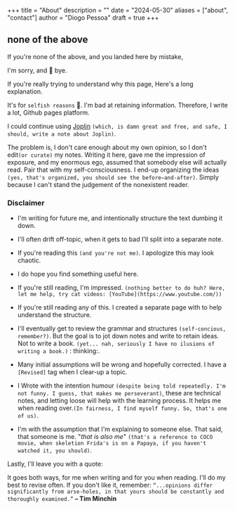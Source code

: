 +++
title = "About"
description = ""
date = "2024-05-30"
aliases = ["about", "contact"]
author = "Diogo Pessoa"
draft = true
+++

## none of the above

If you're none of the above, and you landed here by mistake,

I'm sorry, and :wave: bye.

If you're really trying to understand why this page, Here's a long explanation.

It's for `selfish reasons` :grimacing:. I'm bad at retaining information. Therefore, I
write a lot, Github pages platform.

I could continue
using [Joplin](https://joplinapp.org/) `(which, is damn great and free, and safe, I should, write a note about Joplin)`.

The problem is, I don't care enough about my own opinion, so I don't
edit`(or curate)` my notes. Writing it here, gave me the impression of exposure, and my
enormous ego, assumed that somebody else will actually read. Pair that with my
self-consciousness.
I end-up organizing the
ideas `(yes, that's organized, you should see the before–and-after)`. Simply because I
can't stand the judgement of the nonexistent reader.

### Disclaimer

* I'm writing for future me, and intentionally structure the text dumbing it down.
* I'll often drift off-topic, when it gets to bad I'll split into a separate note.
* If you're reading this `(and you're not me)`. I apologize this may look chaotic.
* I do hope you find something useful here.
* If you're still reading, I'm
  impressed. `(nothing better to do huh? Here, let me help, try cat videos: [YouTube](https://www.youtube.com/))`

* If you're still reading any of this. I created a separate page with to help understand
  the
  structure.
* I'll eventually get to review the grammar and structures `(self-concious, remember?)`.
  But the goal is to jot down notes and write to retain ideas. Not to write a
  book. `(yet... nah, seriously I have no ilusions of writing a book.)` :
  thinking:.
* Many initial assumptions will be wrong and hopefully corrected. I have a `[Revised]`
  tag when I clear-up a topic.
* I Wrote with the intention
  humour `(despite being told repeatedly. I'm not funny. I guess, that makes me perseverant)`,
  these are technical notes, and letting loose will help with the learning process. It
  helps me when reading over.`(In fairness, I find myself funny. So, that's one of us)`.
* I'm with the assumption that I'm explaining to someone else. That said, that someone
  is me. "_that is also
  me_" `(that's a reference to COCO movie, when skeletion Frida's is on a Papaya, if you haven't watched it, you should)`.

Lastly, I'll leave you with a quote:

It goes both ways, for me when writing and for you when reading. I'll do my best to
revise often. If you don't like it, remember:
`“...opinions differ significantly from arse-holes, in that yours should be constantly and thoroughly examined.”`
**– Tim Minchin**
